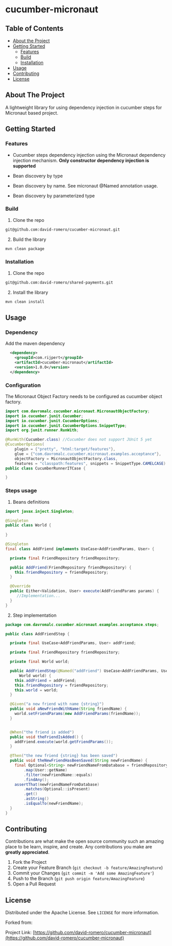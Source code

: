 # cucumber-micronaut

## Table of Contents

* [About the Project](#about-the-project)
* [Getting Started](#getting-started)
  * [Features](#features)
  * [Build](#build)
  * [Installation](#installation)
* [Usage](#usage)
* [Contributing](#contributing)
* [License](#license)

## About The Project

A lightweight library for using dependency injection in cucumber steps for Micronaut based project.

## Getting Started

### Features

- Cucumber steps dependency injection using the Micronaut dependency injection mechanism. **Only constructor dependency injection is supported**

- Bean discovery by type
- Bean discovery by name. See micronaut @Named annotation usage.
- Bean discovery by parameterized type

### Build

1. Clone the repo

```sh
git@github.com:david-romero/cucumber-micronaut.git
```

2. Build the library

```sh
mvn clean package
```

### Installation

1. Clone the repo

```sh
git@github.com:david-romero/shared-payments.git
```

2. Install the library

```sh
mvn clean install
```


<!-- USAGE EXAMPLES -->
## Usage

### Dependency

Add the maven dependency

```xml
  <dependency>
    <groupId>com.rijpert</groupId>
    <artifactId>cucumber-micronaut</artifactId>
    <version>1.0.0</version>
  </dependency>
```

### Configuration

The Micronaut Object Factory needs to be configured as cucumber object factory.

```java
import com.davromalc.cucumber.micronaut.MicronautObjectFactory;
import io.cucumber.junit.Cucumber;
import io.cucumber.junit.CucumberOptions;
import io.cucumber.junit.CucumberOptions.SnippetType;
import org.junit.runner.RunWith;

@RunWith(Cucumber.class) //Cucumber does not support JUnit 5 yet
@CucumberOptions(
    plugin = {"pretty", "html:target/features"},
    glue = {"com.davromalc.cucumber.micronaut.examples.acceptance"},
    objectFactory = MicronautObjectFactory.class,
    features = "classpath:features", snippets = SnippetType.CAMELCASE)
public class CucumberRunnerITCase {

}
```

### Steps usage


1. Beans definitions

```java
import javax.inject.Singleton;

@Singleton
public class World {
  
}
```

```java
@Singleton
final class AddFriend implements UseCase<AddFriendParams, User> {

  private final FriendRepository friendRepository;

  public AddFriend(FriendRepository friendRepository) {
    this.friendRepository = friendRepository;
  }

  @Override
  public Either<Validation, User> execute(AddFriendParams params) {
     //Implementation...
  }
}
```

2. Step implementation

```java
package com.davromalc.cucumber.micronaut.examples.acceptance.steps;

public class AddFriendStep {

  private final UseCase<AddFriendParams, User> addFriend;

  private final FriendRepository friendRepository;

  private final World world;

  public AddFriendStep(@Named("addFriend") UseCase<AddFriendParams, User> addFriend, FriendRepository friendRepository,
      World world) {
    this.addFriend = addFriend;
    this.friendRepository = friendRepository;
    this.world = world;
  }

  @Given("a new friend with name {string}")
  public void aNewFriendWithName(String friendName) {
    world.setFriendParams(new AddFriendParams(friendName));
  }


  @When("the friend is added")
  public void theFriendIsAdded() {
    addFriend.execute(world.getFriendParams());
  }

  @Then("the new friend {string} has been saved")
  public void theNewFriendHasBeenSaved(String newFriendName) {
    final Optional<String> newFriendNameFromDatabase = friendRepository.findByName(newFriendName)
        .map(User::getName)
        .filter(newFriendName::equals)
        .findAny();
    assertThat(newFriendNameFromDatabase)
        .matches(Optional::isPresent)
        .get()
        .asString()
        .isEqualTo(newFriendName);
  }
}
```

## Contributing

Contributions are what make the open source community such an amazing place to be learn, inspire, and create. Any contributions you make are **greatly appreciated**.

1. Fork the Project
2. Create your Feature Branch (`git checkout -b feature/AmazingFeature`)
3. Commit your Changes (`git commit -m 'Add some AmazingFeature'`)
4. Push to the Branch (`git push origin feature/AmazingFeature`)
5. Open a Pull Request

## License

Distributed under the Apache License. See `LICENSE` for more information.

Forked from:

Project Link: [https://github.com/david-romero/cucumber-micronaut](https://github.com/david-romero/cucumber-micronaut)
